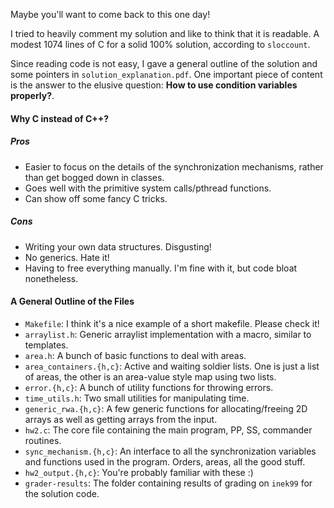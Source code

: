 
Maybe you'll want to come back to this one day!

I tried to heavily comment my solution and like to think that it is readable. A modest
1074 lines of C for a solid 100% solution, according to `sloccount`.

Since reading code is not easy, I gave a general outline of the solution and some pointers
in `solution_explanation.pdf`. One important piece of content is the answer to the elusive
question: **How to use condition variables properly?**.

#### Why C instead of C++?

##### Pros

* Easier to focus on the details of the synchronization mechanisms, rather than get bogged down in classes.
* Goes well with the primitive system calls/pthread functions.
* Can show off some fancy C tricks.

##### Cons

* Writing your own data structures. Disgusting!
* No generics. Hate it!
* Having to free everything manually. I'm fine with it, but code bloat nonetheless.

#### A General Outline of the Files

* `Makefile`: I think it's a nice example of a short makefile. Please check it!
* `arraylist.h`: Generic arraylist implementation with a macro, similar to templates. 
* `area.h`: A bunch of basic functions to deal with areas.
* `area_containers.{h,c}`: Active and waiting soldier lists. One is just a list
    of areas, the other is an area-value style map using two lists.
* `error.{h,c}`: A bunch of utility functions for throwing errors.
* `time_utils.h`: Two small utilities for manipulating time.
* `generic_rwa.{h,c}`: A few generic functions for allocating/freeing 2D arrays
    as well as getting arrays from the input.
* `hw2.c`: The core file containing the main program, PP, SS, commander routines.
* `sync_mechanism.{h,c}`: An interface to all the synchronization variables and functions used 
    in the program. Orders, areas, all the good stuff.
* `hw2_output.{h,c}`: You're probably familiar with these :)
* `grader-results`: The folder containing results of grading on `inek99` for the solution code.
